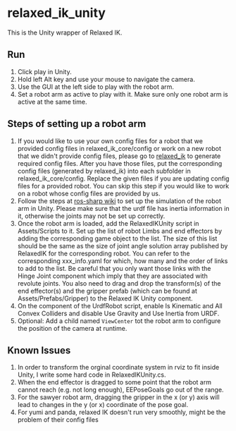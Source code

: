 # relaxed_ik_unity
This is the Unity wrapper of Relaxed IK.

## Run
1. Click play in Unity.
2. Hold left Alt key and use your mouse to navigate the camera.
3. Use the GUI at the left side to play with the robot arm.
4. Set a robot arm as active to play with it. Make sure only one robot arm is active at the same time.

## Steps of setting up a robot arm
1. If you would like to use your own config files for a robot that we provided config files in relaxed_ik_core/config or work on a new robot that we didn't provide config files, please go to [relaxed_ik](https://github.com/uwgraphics/relaxed_ik) to generate required config files. After you have those files, put the corresponding config files (generated by relaxed_ik) into each subfolder in relaxed_ik_core/config. Replace the given files if you are updating config files for a provided robot. You can skip this step if you would like to work on a robot whose config files are provided by us.
2. Follow the steps at [ros-sharp wiki](https://github.com/siemens/ros-sharp/wiki/User_App_NoROS_ImportURDFOnWindows) to set up the simulation of the robot arm in Unity. Please make sure that the urdf file has inertia information in it, otherwise the joints may not be set up correctly.
3. Once the robot arm is loaded, add the RelaxedIKUnity script in Assets/Scripts to it. Set up the list of robot Limbs and end effectors by adding the corresponding game object to the list. The size of this list should be the same as the size of joint angle solution array published by RelaxedIK for the corresponding robot. You can refer to the corresponding xxx_info.yaml for which, how many and the order of links to add to the list. Be careful that you only want those links with the Hinge Joint component which imply that they are associated with revolute joints. You also need to drag and drop the transform(s) of the end effector(s) and the gripper prefab (which can be found at Assets/Prefabs/Gripper) to the Relaxed IK Unity component.
4. On the component of the UrdfRobot script, enable Is Kinematic and All Convex Colliders and disable Use Gravity and Use Inertia from URDF.
5. Optional: Add a child named `ViewCenter` tot the robot arm to configure the position of the camera at runtime.

## Known Issues
1. In order to transform the orginal coordinate system in rviz to fit inside Unity, I write some hard code in RelaxedIKUnity.cs.
2. When the end effector is dragged to some point that the robot arm cannot reach (e.g. not long enough), EEPoseGoals go out of the range.
3. For the sawyer robot arm, dragging the gripper in the x (or y) axis will lead to changes in the y (or x) coordinate of the pose goal.
4. For yumi and panda, relaxed IK doesn't run very smoothly, might be the problem of their config files
